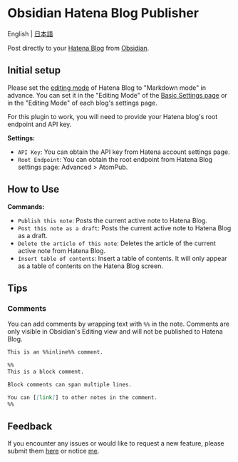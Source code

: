 # Obsidian Hatena Blog Publisher

English | [日本語](https://github.com/takmatsukawa/obsidian-hatena/blob/master/README-JP.md)

Post directly to your [Hatena Blog](https://hatenablog.com/) from [Obsidian](https://obsidian.md/).

## Initial setup

Please set the [editing mode](https://help.hatenablog.com/entry/editing-mode) of Hatena Blog to "Markdown mode" in advance.
You can set it in the "Editing Mode" of the [Basic Settings page](http://blog.hatena.ne.jp/my/config) or in the "Editing Mode" of each blog's settings page.

For this plugin to work, you will need to provide your Hatena blog's root endpoint and API key.

**Settings:**

- `API Key`: You can obtain the API key from Hatena account settings page.
- `Root Endpoint`: You can obtain the root endpoint from Hatena Blog settings page: Advanced > AtomPub.

## How to Use

**Commands:**

- `Publish this note`: Posts the current active note to Hatena Blog.
- `Post this note as a draft`: Posts the current active note to Hatena Blog as a draft.
- `Delete the article of this note`: Deletes the article of the current active note from Hatena Blog.
- `Insert table of contents`: Insert a table of contents. It will only appear as a table of contents on the Hatena Blog screen.

## Tips

### Comments

You can add comments by wrapping text with `%%` in the note. Comments are only visible in Obsidian's Editing view and will not be published to Hatena Blog.

```markdown
This is an %%inline%% comment.

%%
This is a block comment.

Block comments can span multiple lines.

You can [[link]] to other notes in the comment.
%%
```

## Feedback

If you encounter any issues or would like to request a new feature, please submit them [here](https://github.com/takmatsukawa/obsidian-hatena/issues/new) or notice [me](https://twitter.com/takmatsukawa).
